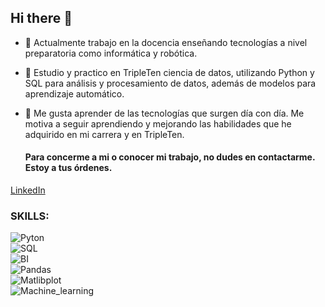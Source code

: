 ## Hi there 👋



- 🔭 Actualmente trabajo en la docencia enseñando tecnologías a nivel preparatoria como informática y robótica.
- 🌱 Estudio y practico en TripleTen ciencia de datos, utilizando Python y SQL para análisis y procesamiento de datos, además de modelos para aprendizaje automático. 
- 👯 Me gusta aprender de las tecnologías que surgen día con día. Me motiva a seguir aprendiendo y mejorando las habilidades que he adquirido en mi carrera y en TripleTen.


  #### Para concerme a mi o conocer mi trabajo, no dudes en contactarme. Estoy a tus órdenes.
[LinkedIn](https://www.linkedin.com/in/marco-antonio-cabrera-velez/)
  
### SKILLS:


![Pyton](https://img.shields.io/badge/Python-8A2BE2)</br>
![SQL](https://img.shields.io/badge/SQL-0ef4ff)</br>
![BI](https://img.shields.io/badge/BI-0011f3)</br>
![Pandas](https://img.shields.io/badge/Pandas-56de00)</br>
![Matlibplot](https://img.shields.io/badge/Matlibplot-a8008b)</br>
![Machine_learning](https://img.shields.io/badge/Machine_learning-ff1917)</br>
